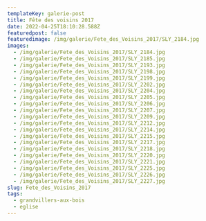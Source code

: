```yaml
---
templateKey: galerie-post
title: Fête des voisins 2017
date: 2022-04-25T18:10:28.588Z
featuredpost: false
featuredimage: /img/galerie/Fete_des_Voisins_2017/SLY_2184.jpg
images:
  - /img/galerie/Fete_des_Voisins_2017/SLY_2184.jpg
  - /img/galerie/Fete_des_Voisins_2017/SLY_2185.jpg
  - /img/galerie/Fete_des_Voisins_2017/SLY_2193.jpg
  - /img/galerie/Fete_des_Voisins_2017/SLY_2198.jpg
  - /img/galerie/Fete_des_Voisins_2017/SLY_2199.jpg
  - /img/galerie/Fete_des_Voisins_2017/SLY_2202.jpg
  - /img/galerie/Fete_des_Voisins_2017/SLY_2204.jpg
  - /img/galerie/Fete_des_Voisins_2017/SLY_2205.jpg
  - /img/galerie/Fete_des_Voisins_2017/SLY_2206.jpg
  - /img/galerie/Fete_des_Voisins_2017/SLY_2207.jpg
  - /img/galerie/Fete_des_Voisins_2017/SLY_2209.jpg
  - /img/galerie/Fete_des_Voisins_2017/SLY_2212.jpg
  - /img/galerie/Fete_des_Voisins_2017/SLY_2214.jpg
  - /img/galerie/Fete_des_Voisins_2017/SLY_2215.jpg
  - /img/galerie/Fete_des_Voisins_2017/SLY_2217.jpg
  - /img/galerie/Fete_des_Voisins_2017/SLY_2218.jpg
  - /img/galerie/Fete_des_Voisins_2017/SLY_2220.jpg
  - /img/galerie/Fete_des_Voisins_2017/SLY_2221.jpg
  - /img/galerie/Fete_des_Voisins_2017/SLY_2225.jpg
  - /img/galerie/Fete_des_Voisins_2017/SLY_2226.jpg
  - /img/galerie/Fete_des_Voisins_2017/SLY_2227.jpg
slug: Fete_des_Voisins_2017
tags:
  - grandvillers-aux-bois
  - eglise
---
```

